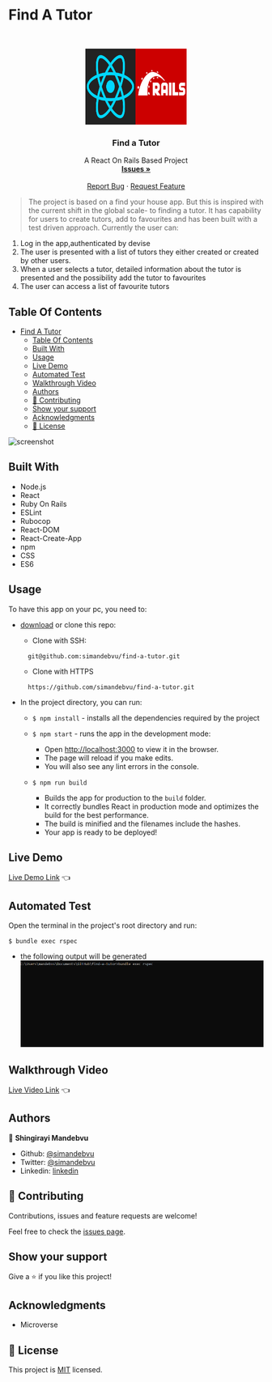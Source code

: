 # Find A Tutor

<br />
<p align="center">
  <a href="https://github.com/simandebvu/find-a-tutor/">
    <img src="./app/assets/images/react-on-rails.png" alt="Logo" width="200" height="150">
  </a>

  <h3 align="center">Find a Tutor</h3>

  <p align="center">
    A React On Rails Based Project
    <br />
    <a href="https://github.com/simandebvu/find-a-tutor/issues/"><strong>Issues »</strong></a>
    <br />
    <br />
    <a href="https://github.com/simandebvu/find-a-tutor/issues/">Report Bug</a>
    ·
    <a href="https://github.com/simandebvu/find-a-tutor/">Request Feature</a>
  </p>
</p>

> The project is based on a find your house app. But this is inspired with the current shift in the global scale- to finding a tutor. It has capability for users to create tutors, add to favourites and has been built with a test driven approach. Currently the user can:

1. Log in the app,authenticated by devise
2. The user is presented with a list of tutors they either created or created by other users.
3. When a user selects a tutor, detailed information about the tutor is presented and the possibility add the tutor to favourites
4. The user can access a list of favourite tutors 

## Table Of Contents

- [Find A Tutor](#find-a-tutor)
  - [Table Of Contents](#table-of-contents)
  - [Built With](#built-with)
  - [Usage](#usage)
  - [Live Demo](#live-demo)
  - [Automated Test](#automated-test)
  - [Walkthrough Video](#walkthrough-video)
  - [Authors](#authors)
  - [🤝 Contributing](#-contributing)
  - [Show your support](#show-your-support)
  - [Acknowledgments](#acknowledgments)
  - [📝 License](#-license)

![screenshot](./app/assets/images/app-screenshot.gif)

## Built With

- Node.js
- React
- Ruby On Rails
- ESLint
- Rubocop
- React-DOM
- React-Create-App
- npm
- CSS
- ES6
  
## Usage

To have this app on your pc, you need to:
* [download](https://github.com/simandebvu/find-a-tutor/archive/development.zip) or clone this repo:
  - Clone with SSH:
  ```
    git@github.com:simandebvu/find-a-tutor.git
  ```
  - Clone with HTTPS
  ```
    https://github.com/simandebvu/find-a-tutor.git
  ```

* In the project directory, you can run:

  - `$ npm install` - installs all the dependencies required by the project

  - `$ npm start` - runs the app in the development mode:
    - Open [http://localhost:3000](http://localhost:3000) to view it in the browser.
    - The page will reload if you make edits.
    - You will also see any lint errors in the console.

  - `$ npm run build`
    - Builds the app for production to the `build` folder.
    - It correctly bundles React in production mode and optimizes the build for the best performance.
    - The build is minified and the filenames include the hashes.
    - Your app is ready to be deployed!
 
## Live Demo 
[Live Demo Link](https://find-a-tutor-zw.herokuapp.com/) :point_left:

## Automated Test
  Open the terminal in the project's root directory and run:
  ```
  $ bundle exec rspec
  ```
  - the following output will be generated
  ![screenshot](./app/assets/images/testing-screenshot.gif)

## Walkthrough Video
[Live Video Link](https://www.loom.com/share/4a560d0f5a424f10a3275da97f210bd9) :point_left:

## Authors

👤 **Shingirayi Mandebvu**

- Github: [@simandebvu](https://github.com/simandebvu)
- Twitter: [@simandebvu](https://twitter.com/simandebvu)
- Linkedin: [linkedin](https://linkedin.com/in/simandebvu)

## 🤝 Contributing

Contributions, issues and feature requests are welcome!

Feel free to check the [issues page](issues/).

## Show your support

Give a ⭐️ if you like this project!

## Acknowledgments

- Microverse

## 📝 License

This project is [MIT](lic.url) licensed.
